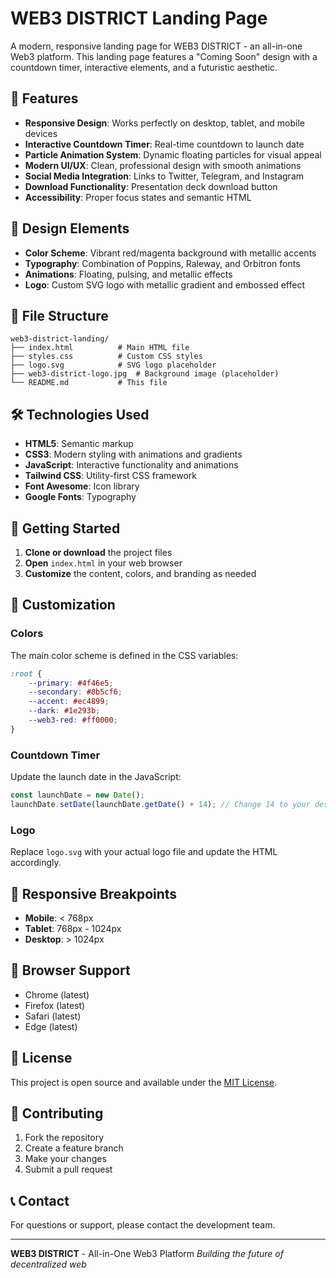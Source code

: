 # WEB3 DISTRICT Landing Page

A modern, responsive landing page for WEB3 DISTRICT - an all-in-one Web3 platform. This landing page features a "Coming Soon" design with a countdown timer, interactive elements, and a futuristic aesthetic.

## 🚀 Features

- **Responsive Design**: Works perfectly on desktop, tablet, and mobile devices
- **Interactive Countdown Timer**: Real-time countdown to launch date
- **Particle Animation System**: Dynamic floating particles for visual appeal
- **Modern UI/UX**: Clean, professional design with smooth animations
- **Social Media Integration**: Links to Twitter, Telegram, and Instagram
- **Download Functionality**: Presentation deck download button
- **Accessibility**: Proper focus states and semantic HTML

## 🎨 Design Elements

- **Color Scheme**: Vibrant red/magenta background with metallic accents
- **Typography**: Combination of Poppins, Raleway, and Orbitron fonts
- **Animations**: Floating, pulsing, and metallic effects
- **Logo**: Custom SVG logo with metallic gradient and embossed effect

## 📁 File Structure

```
web3-district-landing/
├── index.html          # Main HTML file
├── styles.css          # Custom CSS styles
├── logo.svg            # SVG logo placeholder
├── web3-district-logo.jpg  # Background image (placeholder)
└── README.md           # This file
```

## 🛠️ Technologies Used

- **HTML5**: Semantic markup
- **CSS3**: Modern styling with animations and gradients
- **JavaScript**: Interactive functionality and animations
- **Tailwind CSS**: Utility-first CSS framework
- **Font Awesome**: Icon library
- **Google Fonts**: Typography

## 🚀 Getting Started

1. **Clone or download** the project files
2. **Open** `index.html` in your web browser
3. **Customize** the content, colors, and branding as needed

## 🎯 Customization

### Colors
The main color scheme is defined in the CSS variables:
```css
:root {
    --primary: #4f46e5;
    --secondary: #8b5cf6;
    --accent: #ec4899;
    --dark: #1e293b;
    --web3-red: #ff0000;
}
```

### Countdown Timer
Update the launch date in the JavaScript:
```javascript
const launchDate = new Date();
launchDate.setDate(launchDate.getDate() + 14); // Change 14 to your desired days
```

### Logo
Replace `logo.svg` with your actual logo file and update the HTML accordingly.

## 📱 Responsive Breakpoints

- **Mobile**: < 768px
- **Tablet**: 768px - 1024px
- **Desktop**: > 1024px

## 🌟 Browser Support

- Chrome (latest)
- Firefox (latest)
- Safari (latest)
- Edge (latest)

## 📄 License

This project is open source and available under the [MIT License](LICENSE).

## 🤝 Contributing

1. Fork the repository
2. Create a feature branch
3. Make your changes
4. Submit a pull request

## 📞 Contact

For questions or support, please contact the development team.

---

**WEB3 DISTRICT** - All-in-One Web3 Platform
*Building the future of decentralized web* 